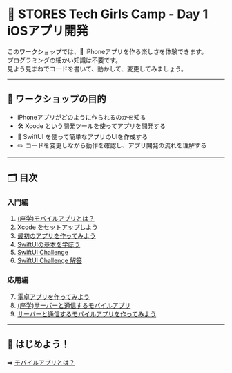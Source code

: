 
# 🏁 STORES Tech Girls Camp - Day 1 iOSアプリ開発

このワークショップでは、📱 iPhoneアプリを作る楽しさを体験できます。  <br>
プログラミングの細かい知識は不要です。<br>
見よう見まねでコードを書いて、動かして、変更してみましょう。  

---

## 🎯 ワークショップの目的
- iPhoneアプリがどのように作られるのかを知る  
- 🛠 Xcode という開発ツールを使ってアプリを開発する  
- 🎨 SwiftUI を使って簡単なアプリのUIを作成する  
- ✏️ コードを変更しながら動作を確認し、アプリ開発の流れを理解する  

---

## 🗂 目次

### 入門編
1. [(座学)モバイルアプリとは？](./docs/01_intro.md)  
2. [Xcode をセットアップしよう](./docs/02_xcode_setup.md)  
3. [最初のアプリを作ってみよう](./docs/03_first_app.md)  
4. [SwiftUIの基本を学ぼう](./docs/04_swiftui_basics.md)  
5. [SwiftUI Challenge](./docs/05_swiftui_challenge.md)  
6. [SwiftUI Challenge 解答](./docs/06_challenge_answers.md)  

### 応用編
7. [電卓アプリを作ってみよう](./docs/07_calculator_app.md)  
8. [(座学)サーバーと通信するモバイルアプリ](./docs/08_network_intro.md)  
9. [サーバーと通信するモバイルアプリを作ってみよう](./docs/09_networked_app.md)  

---

## 🏁 はじめよう！
➡️ [モバイルアプリとは？](./docs/01_intro.md)
